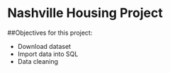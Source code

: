 # Nashville Housing Project


##Objectives for this project:
- Download dataset
- Import data into SQL
- Data cleaning

